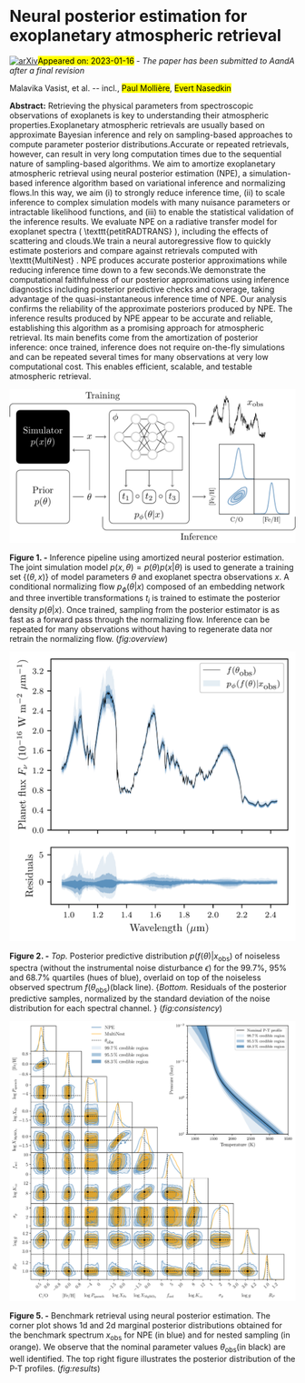<div class="macros" style="visibility:hidden;">
$\newcommand{\ensuremath}{}$
$\newcommand{\xspace}{}$
$\newcommand{\object}[1]{\texttt{#1}}$
$\newcommand{\farcs}{{.}''}$
$\newcommand{\farcm}{{.}'}$
$\newcommand{\arcsec}{''}$
$\newcommand{\arcmin}{'}$
$\newcommand{\ion}[2]{#1#2}$
$\newcommand{\textsc}[1]{\textrm{#1}}$
$\newcommand{\hl}[1]{\textrm{#1}}$
$\newcommand{\knowing}{|}$
$\newcommand{\}{hyper}$</div>

<div class="macros" style="visibility:hidden;">
$\newcommand{\ensuremath}{}$
$\newcommand{\xspace}{}$
$\newcommand{\object}[1]{\texttt{#1}}$
$\newcommand{\farcs}{{.}''}$
$\newcommand{\farcm}{{.}'}$
$\newcommand{\arcsec}{''}$
$\newcommand{\arcmin}{'}$
$\newcommand{\ion}[2]{#1#2}$
$\newcommand{\textsc}[1]{\textrm{#1}}$
$\newcommand{\hl}[1]{\textrm{#1}}$
$\newcommand{\knowing}{|}$
$\newcommand{\}{hyper}$</div>



<div id="title">

# Neural posterior estimation for exoplanetary atmospheric retrieval

</div>
<div id="comments">

[![arXiv](https://img.shields.io/badge/arXiv-2301.06575-b31b1b.svg)](https://arxiv.org/abs/2301.06575)<mark>Appeared on: 2023-01-16</mark> - _The paper has been submitted to AandA after a final revision_

</div>
<div id="authors">

Malavika Vasist, et al. -- incl., <mark>Paul Mollière</mark>, <mark>Evert Nasedkin</mark>

</div>
<div id="abstract">

**Abstract:** Retrieving the physical parameters from spectroscopic observations of exoplanets is key to understanding their atmospheric properties.Exoplanetary atmospheric retrievals are usually based on approximate Bayesian inference and rely on sampling-based approaches to compute parameter posterior distributions.Accurate or repeated retrievals, however, can result in very long computation times due to the sequential nature of sampling-based algorithms. We aim to amortize exoplanetary atmospheric retrieval using neural posterior estimation (NPE), a simulation-based inference algorithm based on variational inference and normalizing flows.In this way, we aim (i) to strongly reduce inference time, (ii) to scale inference to complex simulation models with many nuisance parameters or intractable likelihood functions, and (iii) to enable the statistical validation of the inference results. We evaluate NPE on a radiative transfer model for exoplanet spectra ( \texttt{petitRADTRANS} ), including the effects of scattering and clouds.We train a neural autoregressive flow to quickly estimate posteriors and compare against retrievals computed with \texttt{MultiNest} . NPE produces accurate posterior approximations while reducing inference time down to a few seconds.We demonstrate the computational faithfulness of our posterior approximations using inference diagnostics including posterior predictive checks and coverage, taking advantage of the quasi-instantaneous inference time of NPE. Our analysis confirms the reliability of the approximate posteriors produced by NPE. The inference results produced by NPE appear to be accurate and reliable, establishing this algorithm as a promising approach for atmospheric retrieval. Its main benefits come from the amortization of posterior inference: once trained, inference does not require on-the-fly simulations and can be repeated several times for many observations at very low computational cost. This enables efficient, scalable, and testable atmospheric retrieval.

</div>

<div id="div_fig1">

<img src="tmp_2301.06575/./plots/fig1.png" alt="Fig1" width="100%"/>

**Figure 1. -** Inference pipeline using amortized neural posterior estimation. The joint simulation model $p(x,\theta)=p(\theta)p(x|\theta)$ is used to generate a training set $\{ (\theta, x) \}$ of model parameters $\theta$ and exoplanet spectra observations $x$. A conditional normalizing flow $p_\phi(\theta|x)$ composed of an embedding network and three invertible transformations $t_i$ is trained to estimate the posterior density $p(\theta|x)$. Once trained, sampling from the posterior estimator is as fast as a forward pass through the normalizing flow. Inference can be repeated for many observations without having to regenerate data nor retrain the normalizing flow. (*fig:overview*)

</div>
<div id="div_fig2">

<img src="tmp_2301.06575/./plots/consistency_wlfixed.png" alt="Fig2" width="100%"/>

**Figure 2. -** _Top._ Posterior predictive distribution $p(f(\theta)|x_\text{obs})$ of noiseless spectra (without the instrumental noise disturbance $\epsilon$) for the $99.7\%$, $95\%$ and $68.7\%$ quartiles (hues of blue), overlaid on top of the noiseless observed spectrum $f(\theta_\text{obs})$(black line). {_Bottom._ Residuals of the posterior predictive samples, normalized by the standard deviation of the noise distribution for each spectral channel.
    } (*fig:consistency*)

</div>
<div id="div_fig3">

<img src="tmp_2301.06575/./plots/output-figure0.png" alt="Fig5" width="100%"/>

**Figure 5. -** Benchmark retrieval using neural posterior estimation. The corner plot shows 1d and 2d marginal posterior distributions obtained for the benchmark spectrum $x_\text{obs}$ for NPE (in blue) and for nested sampling (in orange). We observe that the nominal parameter values $\theta_\text{obs}$(in black) are well identified. The top right figure illustrates the posterior distribution of the P-T profiles.  (*fig:results*)

</div>